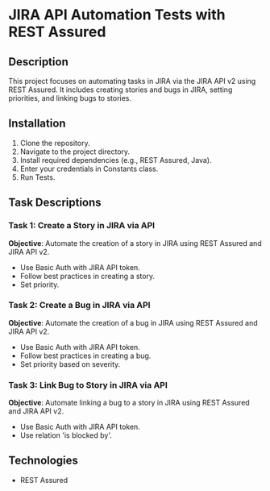JIRA API Automation Tests with REST Assured
===========================================

Description
-----------

This project focuses on automating tasks in JIRA via the JIRA API v2 using REST Assured. It includes creating stories and bugs in JIRA, setting priorities, and linking bugs to stories.

Installation
------------

1.  Clone the repository.
2.  Navigate to the project directory.
3.  Install required dependencies (e.g., REST Assured, Java).
4.  Enter your credentials in Constants class.
5.  Run Tests.

Task Descriptions
-----------------

### Task 1: Create a Story in JIRA via API

**Objective**: Automate the creation of a story in JIRA using REST Assured and JIRA API v2.

-   Use Basic Auth with JIRA API token.
-   Follow best practices in creating a story.
-   Set priority.

### Task 2: Create a Bug in JIRA via API

**Objective**: Automate the creation of a bug in JIRA using REST Assured and JIRA API v2.

-   Use Basic Auth with JIRA API token.
-   Follow best practices in creating a bug.
-   Set priority based on severity.

### Task 3: Link Bug to Story in JIRA via API

**Objective**: Automate linking a bug to a story in JIRA using REST Assured and JIRA API v2.

-   Use Basic Auth with JIRA API token.
-   Use relation 'is blocked by'.

Technologies
------------

-   REST Assured
